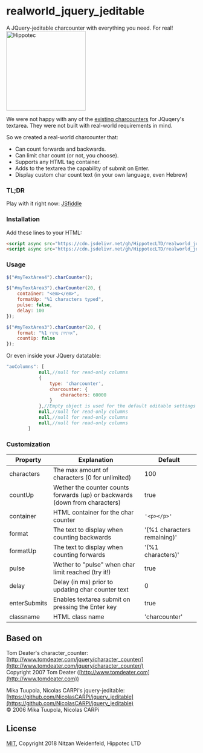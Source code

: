 # realworld_jquery_jeditable

A JQuery-jeditable charcounter with everything you need. For real!
<a href="https://www.hippotec.com"><img src="https://scontent.ftlv1-1.fna.fbcdn.net/v/t31.0-8/23415474_1885862811454462_8002399387929507367_o.jpg?_nc_cat=103&amp;oh=2af166f3b43b7567bcd90d44995ba7ff&amp;oe=5C164C85" alt="Hippotec" height="210"></a>

We were not happy with any of the [existing charcounters](https://jeditable.elabftw.net/) for JQuqery's textarea. They were not built with real-world requirements in mind.

So we created a real-world charcounter that:
 - Can count forwards and backwards.
 - Can limit char count (or not, you choose).
 - Supports any HTML tag container.
 - Adds to the textarea the capability of submit on Enter.
 - Display custom char count text (in your own language, even Hebrew)

### TL;DR
Play with it right now: [JSfiddle](http://jsfiddle.net/NRxLP/16/)

### Installation
Add these lines to your HTML:
```HTML
<script async src="https://cdn.jsdelivr.net/gh/HippotecLTD/realworld_jquery_jeditable@1.0.0/dist/jquery.jeditable.charcounter.realworld.min.js"></script>
<script async src="https://cdn.jsdelivr.net/gh/HippotecLTD/realworld_jquery_jeditable@1.0.0/dist/jquery.charcounter.realworld.min.js"></script>
```

### Usage
```javascript
$("#myTextArea4").charCounter();
```

```javascript
$("#myTextArea3").charCounter(20, {
	container: "<em></em>",
	formatUp: "%1 characters typed",
	pulse: false,
	delay: 100
});
```

```javascript
$("#myTextArea3").charCounter(20, {
	format: "%1 אותיות נותרו",
	countUp: false
});
```

Or even inside your JQuery datatable:
```javascript
"aoColumns": [
            null,//null for read-only columns
            {
                type: 'charcounter',
                charcounter: {
                    characters: 60000
                }
            },//Empty object is used for the default editable settings
            null,//null for read-only columns
            null,//null for read-only columns
            null,//null for read-only columns
        ]
```

### Customization

| Property     	| Explanation                                                                 	| Default                     	|
|--------------	|-----------------------------------------------------------------------------	|-----------------------------	|
| characters   	| The max amount of characters (0 for unlimited)                              	| 100                         	|
| countUp      	| Wether the counter counts forwards (up) or backwards (down from characters) 	| true                        	|
| container    	| HTML container for the char counter                                         	| `'<p></p>'`                 	|
| format       	| The text to display when counting backwards                                 	| '(%1 characters remaining)' 	|
| formatUp     	| The text to display when counting forwards                                  	| '(%1 characters)'           	|
| pulse        	| Wether to "pulse" when char limit reached (try it!)                         	| true                        	|
| delay        	| Delay (in ms) prior to updating char counter text                           	| 0                           	|
| enterSubmits 	| Enables textarea submit on pressing the Enter key                           	| true                        	|
| classname    	| HTML class name                                                             	| 'charcounter'               	|                   	|

## Based on
Tom Deater's character_counter: [http://www.tomdeater.com/jquery/character_counter/](http://www.tomdeater.com/jquery/character_counter/) <br/>Copyright 2007 Tom Deater ([http://www.tomdeater.com](http://www.tomdeater.com))

Mika Tuupola, Nicolas CARPi's jquery-jeditable: [https://github.com/NicolasCARPi/jquery_jeditable](https://github.com/NicolasCARPi/jquery_jeditable)<br/>© 2006 Mika Tuupola, Nicolas CARPi

## License
[MIT](https://www.tldrlegal.com/l/mit), Copyright 2018 Nitzan Weidenfeld, Hippotec LTD
